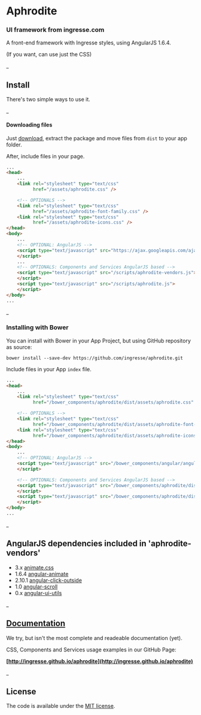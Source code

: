 # Aphrodite
### UI framework from ingresse.com

A front-end framework with Ingresse styles, using AngularJS 1.6.4.

(If you want, can use just the CSS)

_

## Install
There's two simple ways to use it.

_

#### Downloading files
Just [download](https://github.com/ingresse/aphrodite/archive/master.zip), extract the package and move files from `dist` to your app folder.


After, include files in your page.

```html
...
<head>
    ...
    <link rel="stylesheet" type="text/css"
          href="/assets/aphrodite.css" />

    <!-- OPTIONALS -->
    <link rel="stylesheet" type="text/css"
          href="/assets/aphrodite-font-family.css" />
    <link rel="stylesheet" type="text/css"
          href="/assets/aphrodite-icons.css" />
</head>
<body>
    ...
    <!-- OPTIONAL: AngularJS -->
    <script type="text/javascript" src="https://ajax.googleapis.com/ajax/libs/angularjs/1.6.3/angular.min.js">
    </script>
    ...
    <!-- OPTIONALS: Components and Services AngularJS based -->
    <script type="text/javascript" src="/scripts/aphrodite-vendors.js">
    </script>
    <script type="text/javascript" src="/scripts/aphrodite.js">
    </script>
</body>
...
```

_

### Installing with Bower
You can install with Bower in your App Project, but using GitHub repository as source:
```
bower install --save-dev https://github.com/ingresse/aphrodite.git
```

Include files in your App `index` file.


```html
...
<head>
    ...
    <link rel="stylesheet" type="text/css"
          href="/bower_components/aphrodite/dist/assets/aphrodite.css" />

    <!-- OPTIONALS -->
    <link rel="stylesheet" type="text/css"
          href="/bower_components/aphrodite/dist/assets/aphrodite-font-family.css" />
    <link rel="stylesheet" type="text/css"
          href="/bower_components/aphrodite/dist/assets/aphrodite-icons.css" />
</head>
<body>
    ...
    <!-- OPTIONAL: AngularJS -->
    <script type="text/javascript" src="/bower_components/angular/angular.js">
    </script>

    <!-- OPTIONALS: Components and Services AngularJS based -->
    <script type="text/javascript" src="/bower_components/aphrodite/dist/scripts/aphrodite-vendors.js">
    </script>
    <script type="text/javascript" src="/bower_components/aphrodite/dist/scripts/aphrodite.js">
    </script>
</body>
...
```
_

## AngularJS dependencies included in 'aphrodite-vendors'
- 3.x [animate.css](https://github.com/daneden/animate.css/)
- 1.6.4 [angular-animate](https://github.com/angular/bower-angular-animate)
- 2.10.1 [angular-click-outside](https://github.com/IamAdamJowett/angular-click-outside)
- 1.0 [angular-scroll](https://github.com/oblador/angular-scroll)
- 0.x [angular-ui-utils](https://github.com/angular-ui/ui-utils)

_

## [Documentation](http://ingresse.github.io/aphrodite)

We try, but isn't the most complete and readeable documentation (yet).

CSS, Components and Services usage examples in our GitHub Page:

**[http://ingresse.github.io/aphrodite](http://ingresse.github.io/aphrodite)**


_


## License

The code is available under the [MIT license](license.txt).
